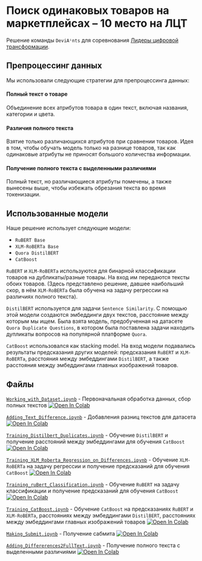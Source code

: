 # Поиск одинаковых товаров на маркетплейсах – 10 место на ЛЦТ

Решение команды `DeviAⁱnts` для соревнования [Лидеры цифровой трансформации](https://leaders2023.innoagency.ru).

## Препроцессинг данных
Мы использовали следующие стратегии для препроцессинга данных:

#### Полный текст о товаре
Объединение всех атрибутов товара в один текст, включая названия, категории и цвета.

#### Различия полного текста
Взятие только различающихся атрибутов при сравнении товаров. Идея в том, чтобы обучать модель только на разнице товаров, так как одинаковые атрибуты не приносят большого количества информации.

#### Получение полного текста с выделенными различиями
Полный текст, но различающиеся атрибуты помечены, а также вынесены выше, чтобы избежать обрезания текста во время токенизации.

## Использованные модели
Наше решение использует следующие модели:
* `RuBERT Base`
* `XLM-RoBERTa Base`
* `Quora DistilBERT`
* `CatBoost`

`RuBERT` и `XLM-RoBERTa` используются для бинарной классификации товаров на дубликаты/разные товары. На вход им передаются тексты обоих товаров. (Здесь представлено решение, давшее наибольший скор, в нём `XLM-RoBERTa` была обучена на задачу регрессии на различиях полного текста).

`DistilBERT` используется для задачи `Sentence Similarity`. С помощью этой модели создаются эмбеддинги двух текстов, расстояние между которым мы ищем. Была взята модель, предобученная на датасете `Quora Duplicate Questions`, в котором была поставлена задачи находить дупликаты вопросов на популярной платформе `Quora`.

`CatBoost` использовался как stacking model. На вход модели подавались результаты предсказания других моделей: предсказания `RuBERT` и `XLM-RoBERTa`, расстояния между эмбеддингами `DistilBERT`, а также расстояния между эмбеддингами главных изображений товаров.


## Файлы

[`Working_with_Dataset.ipynb`](Working_with_Dataset.ipynb) - Первоначальная обработка данных, сбор полных текстов  <a target="_blank" href="https://colab.research.google.com/github/mathewpolonsky/Marketplace-Item-Matching/blob/main/Adding_Text_Difference.ipynb"> <img src="https://colab.research.google.com/assets/colab-badge.svg" alt="Open In Colab"/> </a>

[`Adding_Text_Difference.ipynb`](Adding_Text_Difference.ipynb) - Добавления разниц текстов для датасета <a target="_blank" href="https://colab.research.google.com/github/mathewpolonsky/Marketplace-Item-Matching/blob/main/Working_with_Dataset.ipynb"> <img src="https://colab.research.google.com/assets/colab-badge.svg" alt="Open In Colab"/></a>

[`Training_Distilbert_Duplicates.ipynb`](Training_Distilbert_Duplicates.ipynb) - Обучение `DistilBERT` и получение расстояний между эмбеддингами для обучения `CatBoost` <a target="_blank" href="https://colab.research.google.com/github/mathewpolonsky/Marketplace-Item-Matching/blob/main/Training_Distilbert_Duplicates.ipynb"> <img src="https://colab.research.google.com/assets/colab-badge.svg" alt="Open In Colab"/> </a>

[`Training_XLM_Roberta_Regression_on_Differences.ipynb`](Training_XLM_Roberta_Regression_on_Differences.ipynb) - Обучение `XLM-RoBERTa` на задачу регрессии и получение предсказаний для обучения `CatBoost` <a target="_blank" href="https://colab.research.google.com/github/mathewpolonsky/Marketplace-Item-Matching/blob/main/Training_XLM_Roberta_Regression_on_Differences.ipynb"> <img src="https://colab.research.google.com/assets/colab-badge.svg" alt="Open In Colab"/> </a>

[`Training_ruBert_Classification.ipynb`](Training_ruBert_Classification.ipynb) - Обучение `RuBERT` на задачу классификации и получение предсказаний для обучения `CatBoost` <a target="_blank" href="https://colab.research.google.com/github/mathewpolonsky/Marketplace-Item-Matching/blob/main/Training_ruBert_Classification.ipynb"> <img src="https://colab.research.google.com/assets/colab-badge.svg" alt="Open In Colab"/> </a>

[`Training_CatBoost.ipynb`](Training_CatBoost.ipynb) - Обучение `CatBoost` на предсказаниях `RuBERT` и `XLM-RoBERTa`, расстояниях между эмбеддингами `DistilBERT`, расстояниях между эмбеддингами главных изображений товаров <a target="_blank" href="https://colab.research.google.com/github/mathewpolonsky/Marketplace-Item-Matching/blob/main/Training_ruBert_Classification.ipynb"> <img src="https://colab.research.google.com/assets/colab-badge.svg" alt="Open In Colab"/> </a>

[`Making_Submit.ipynb`](Making_Submit.ipynb) - Получение сабмита <a target="_blank" href="https://colab.research.google.com/github/mathewpolonsky/Marketplace-Item-Matching/blob/main/Making_Submit.ipynb"> <img src="https://colab.research.google.com/assets/colab-badge.svg" alt="Open In Colab"/> </a>

[`Adding_Differerences2FullText.ipynb`](Adding_Differerences2FullText.ipynb) - Получение полного текста с выделенными различиями <a target="_blank" href="https://colab.research.google.com/github/mathewpolonsky/Marketplace-Item-Matching/blob/main/Adding_Differerences2FullText.ipynb"> <img src="https://colab.research.google.com/assets/colab-badge.svg" alt="Open In Colab"/> </a>

